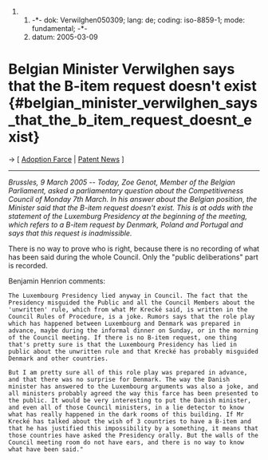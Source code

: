 1.  1.  -\*- dok: Verwilghen050309; lang: de; coding: iso-8859-1; mode:
        fundamental; -\*-
    2.  datum: 2005-03-09

# Belgian Minister Verwilghen says that the B-item request doesn\'t exist {#belgian_minister_verwilghen_says_that_the_b_item_request_doesnt_exist}

-\> \[ [ Adoption Farce](Cons050307En "wikilink") \| [ Patent
News](SwpatcninoEn "wikilink") \]

------------------------------------------------------------------------

*Brussles, 9 March 2005 \-- Today, Zoe Genot, Member of the Belgian
Parliament, asked a parliamentary question about the Competitiveness
Council of Monday 7th March. In his answer about the Belgian position,
the Minister said that the B-item request doesn\'t exist. This is at
odds with the statement of the Luxemburg Presidency at the beginning of
the meeting, which refers to a B-item request by Denmark, Poland and
Portugal and says that this request is inadmissible.*

There is no way to prove who is right, because there is no recording of
what has been said during the whole Council. Only the \"public
deliberations\" part is recorded.

Benjamin Henrion comments:

`The Luxembourg Presidency lied anyway in Council. The fact that the`\
`Presidency misguided the Public and all the Council Members about the`\
`'unwritten' rule, which from what Mr Krecké said, is written in the`\
`Council Rules of Procedure, is a joke. Rumors says that the role play `\
`which has happened between Luxembourg and Denmark was prepared in`\
`advance, maybe during the informal dinner on Sunday, or in the morning`\
`of the Council meeting. If there is no B-item request, one thing`\
`that's pretty sure is that the Luxembourg Presidency has lied in`\
`public about the unwritten rule and that Krecké has probably misguided`\
`Denmark and other countries.`

`But I am pretty sure all of this role play was prepared in advance,`\
`and that there was no surprise for Denmark. The way the Danish`\
`minister has answered to the Luxembourg arguments was also a joke, and`\
`all ministers probably agreed the way this farce has been presented to`\
`the public. It would be very interesting to put the Danish minister,`\
`and even all of those Council ministers, in a lie detector to know`\
`what has really happened in the dark rooms of this building. If Mr`\
`Krecké has talked about the wish of 3 countries to have a B-item and`\
`that he has justified this impossibility by a something, it means that`\
`those countries have asked the Presidency orally. But the walls of the`\
`Council meeting room do not have ears, and there is no way to know`\
`what have been said."`
